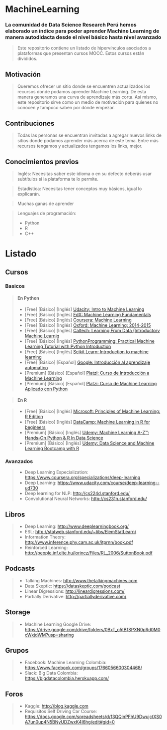 # MachineLearning

### La comunidad de Data Science Research Perú hemos elaborado un índice para poder aprender Machine Learning de manera autodidacta desde el nivel básico hasta nivel avanzado

> Este repositorio contiene un listado de hipervínculos asociados a plataformas que presentan cursos MOOC. Estos cursos están divididos.

## Motivación

> Queremos ofrecer un sitio donde se encuentren actualizados los recursos donde podamos aprender Machine Learning. De esta manera generamos una curva de aprendizaje más corta. Así mismo, este repositorio sirve como un medio de motivación para quienes no conocen y tampoco saben por dónde empezar.

## Contribuciones

> Todas las personas se encuentran invitadas a agregar nuevos links de sitios donde podamos aprender más acerca de este tema. Entre más recursos tengamos y actualizados tengamos los links, mejor.

## Conocimientos previos

> Inglés: Necesitas saber este idioma o en su defecto deberás usar subtítulos si la plataforma te lo permite.

> Estadística: Necesitas tener conceptos muy básicos, igual lo explicarán.

> Muchas ganas de aprender

> Lenguajes de programación: 
> - Python
> - R
> - C++

# Listado
## Cursos
### Basicos
> #### En Python
> * [Free] [Básico] [Inglés] [Udacity: Intro to Machine Learning](https://www.udacity.com/course/intro-to-machine-learning--ud120)
> * [Free] [Básico] [Inglés] [EdX: Machine Learning Fundamentals](https://www.edx.org/es/course/machine-learning-fundamentals)
> * [Free] [Básico] [Inglés] [Coursera: Machine Learning](https://www.coursera.org/learn/machine-learning)
> * [Free] [Básico] [Inglés] [Oxford: Machine Learning: 2014-2015](https://www.cs.ox.ac.uk/people/nando.defreitas/machinelearning/)
> * [Free] [Básico] [Inglés] [Caltech: Learning From Data (Introductory Machine Learnig](https://www.edx.org/course/learning-data-introductory-machine-caltechx-cs1156x)
> * [Free] [Básico] [Inglés] [PythonProgramming: Practical Machine Learning Tutorial with Python Introduction](https://pythonprogramming.net/machine-learning-tutorials/)
> * [Free] [Básico] [Inglés] [Scikit Learn: Introduction to machine learning](http://scikit-learn.org/stable/tutorial/index.html)
> * [Free] [Básico] [Español] [Google: Introducción al aprendizaje automático](https://developers.google.com/machine-learning/crash-course/ml-intro)
> * [Premium] [Básico] [Español] [Platzi: Curso de Introducción a Machine Learning](https://platzi.com/clases/ia/)
> * [Premium] [Básico] [Español] [Platzi: Curso de Machine Learning Aplicado con Python](https://platzi.com/clases/scikit/)

> #### En R

> * [Free] [Básico] [Inglés] [Microsoft: Principles of Machine Learning: R Edition](https://www.edx.org/es/course/principles-of-machine-learning-r-edition)
> * [Free] [Básico] [Inglés] [DataCamp: Machine Learning in R for begineers](https://www.datacamp.com/community/tutorials/machine-learning-in-r)
> * [Premium] [Básico] [Inglés] [Udemy: Machine Learning A-Z™: Hands-On Python & R In Data Science](https://www.udemy.com/machinelearning/)
> * [Premium] [Básico] [Inglés] [Udemy: Data Science and Machine Learning Bootcamp with R](https://www.udemy.com/data-science-and-machine-learning-bootcamp-with-r/?siteID=vedj0cWlu2Y-y7Y297koEJ0uwM4mFVgkkQ&LSNPUBID=vedj0cWlu2Y)

### Avanzados
> * Deep Learning Especialization: https://www.coursera.org/specializations/deep-learning
> * Deep Learning: https://www.udacity.com/course/deep-learning--ud730
> * Deep learning for NLP: http://cs224d.stanford.edu/
> * Convolutional Neural Networks: http://cs231n.stanford.edu/

## Libros
> * Deep Learning: http://www.deeplearningbook.org/
> * ESL: http://statweb.stanford.edu/~tibs/ElemStatLearn/
> * Information Theory: http://www.inference.phy.cam.ac.uk/itprnn/book.pdf
> * Reinforced Learning: http://people.inf.elte.hu/lorincz/Files/RL_2006/SuttonBook.pdf

## Podcasts
> * Talking Machines: http://www.thetalkingmachines.com
> * Data Skeptic: https://dataskeptic.com/podcast
> * Linear Digressions: http://lineardigressions.com/
> * Partially Derivative: http://partiallyderivative.com/

## Storage
> * Machine Learning Google Drive: https://drive.google.com/drive/folders/0BxT_o5tB1SPXN0pRd0M0cWxjdWM?usp=sharing

## Grupos
> * Facebook: Machine Learning Colombia: https://www.facebook.com/groups/1766056600304468/
> * Slack: Big Data Colombia: https://bigdatacolombia.herokuapp.com/

## Foros
> * Kaggle: http://blog.kaggle.com
> * Requisitos Self Driving Car Course: https://docs.google.com/spreadsheets/d/13QQinPFhU9DwujctXS0A7un0up4N5BNyUDZwxK4I6hg/edit#gid=0